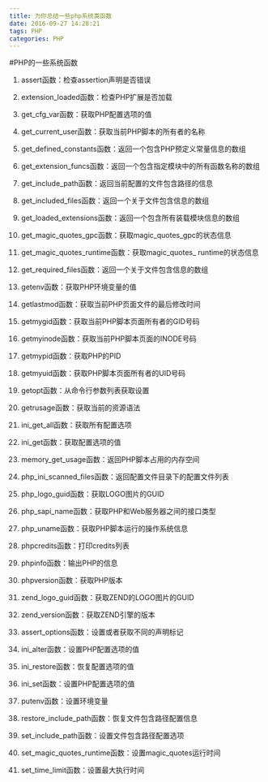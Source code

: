 ```yaml
---
title: 为你总结一些php系统类函数
date: 2016-09-27 14:28:21
tags: PHP
categories: PHP
---
```

#PHP的一些系统函数

1. assert函数：检查assertion声明是否错误
2. extension_loaded函数：检查PHP扩展是否加载
3. get_cfg_var函数：获取PHP配置选项的值
4. get_current_user函数：获取当前PHP脚本的所有者的名称
5. get_defined_constants函数：返回一个包含PHP预定义常量信息的数组
6. get_extension_funcs函数：返回一个包含指定模块中的所有函数名称的数组
7. get_include_path函数：返回当前配置的文件包含路径的信息
8. get_included_files函数：返回一个关于文件包含信息的数组
9. get_loaded_extensions函数：返回一个包含所有装载模块信息的数组
1. get_magic_quotes_gpc函数：获取magic_quotes_gpc的状态信息
2. get_magic_quotes_runtime函数：获取magic_quotes_ runtime的状态信息
3. get_required_files函数：返回一个关于文件包含信息的数组
4. getenv函数：获取PHP环境变量的值

5. getlastmod函数：获取当前PHP页面文件的最后修改时间
6. getmygid函数：获取当前PHP脚本页面所有者的GID号码
7. getmyinode函数：获取当前PHP脚本页面的INODE号码
8. getmypid函数：获取PHP的PID
9. getmyuid函数：获取PHP脚本页面所有者的UID号码
1. getopt函数：从命令行参数列表获取设置
2. getrusage函数：获取当前的资源语法
3. ini_get_all函数：获取所有配置选项
4. ini_get函数：获取配置选项的值
5. memory_get_usage函数：返回PHP脚本占用的内存空间
6. php_ini_scanned_files函数：返回配置文件目录下的配置文件列表
7. php_logo_guid函数：获取LOGO图片的GUID
8. php_sapi_name函数：获取PHP和Web服务器之间的接口类型
9. php_uname函数：获取PHP脚本运行的操作系统信息
1. phpcredits函数：打印credits列表
2. phpinfo函数：输出PHP的信息
3. phpversion函数：获取PHP版本
4. zend_logo_guid函数：获取ZEND的LOGO图片的GUID
5. zend_version函数：获取ZEND引擎的版本

6. assert_options函数：设置或者获取不同的声明标记
7. ini_alter函数：设置PHP配置选项的值
8. ini_restore函数：恢复配置选项的值
9. ini_set函数：设置PHP配置选项的值
1. putenv函数：设置环境变量
2. restore_include_path函数：恢复文件包含路径配置信息
3. set_include_path函数：设置文件包含路径配置选项
4. set_magic_quotes_runtime函数：设置magic_quotes运行时间
5. set_time_limit函数：设置最大执行时间

